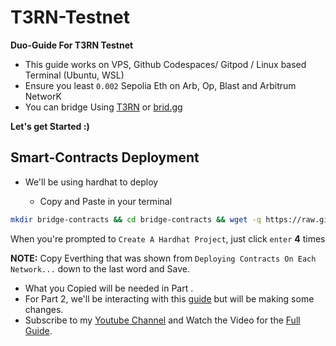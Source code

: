 # T3RN-Testnet
<b>Duo-Guide For T3RN Testnet</b>
- This guide works on VPS, Github Codespaces/ Gitpod / Linux based Terminal (Ubuntu, WSL)
- Ensure you least `0.002` Sepolia Eth on Arb, Op, Blast and Arbitrum NetworK
- You can bridge Using [T3RN](https://bridge.t1rn.io/) or [brid.gg](https://testnet.brid.gg/)

**Let's get Started :)**

  <h2>Smart-Contracts Deployment</h2>
  
- We'll be using hardhat to deploy 

   - Copy and Paste in your terminal

```bash
mkdir bridge-contracts && cd bridge-contracts && wget -q https://raw.githubusercontent.com/WillzyDollarrzz/T3RN-Testnet/refs/heads/main/bridge-contracts.sh && chmod +x bridge-contracts.sh && ./bridge-contracts.sh
```

When you're prompted to `Create A Hardhat Project`, just click `enter` **4** times

<b>NOTE:</b> Copy Everthing that was shown from `Deploying Contracts On Each Network...` down to the last word and Save.

- What you Copied will be needed in Part .
- For Part 2, we'll be interacting with this [guide](https://github.com/adityapatil343/t3rn-bot) but will be making some changes.
- Subscribe to my [Youtube Channel](https://www.youtube.com/@willzydollarrzz) and Watch the Video for the [Full Guide]().
